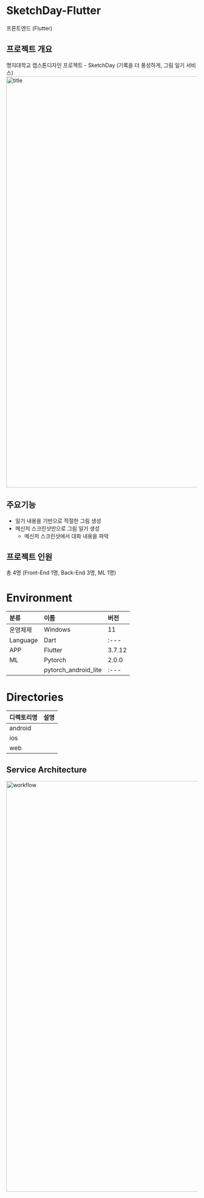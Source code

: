 # SketchDay-Flutter
프론트엔드 (Flutter)

## 프로젝트 개요
명지대학교 캡스톤디자인 프로젝트 - SketchDay (기록을 더 풍성하게, 그림 일기 서비스)
<img width="1080" alt="title" src="https://user-images.githubusercontent.com/69189272/233691909-1cab5b7e-ea80-42f3-84a8-e794a34a1350.png">

## 주요기능
- 일기 내용을 기반으로 적절한 그림 생성
- 메신저 스크린샷만으로 그림 일기 생성
  - 메신저 스크린샷에서 대화 내용을 파악

## 프로젝트 인원
총 4명 (Front-End 1명, Back-End 3명, ML 1명)

# Environment

|분류|이름|버전|
|:---|:---|:---|
|운영체제|Windows|11|
|Language|Dart|:---|
|APP|Flutter|3.7.12|
|ML|Pytorch|2.0.0|
||pytorch_android_lite|:---|


# Directories
|디렉토리명|설명|
|:---|:---|
|android||
|ios||
|web||

## Service Architecture
<img width="1079" alt="workflow" src="https://user-images.githubusercontent.com/69189272/233691906-0b273fba-142c-4c27-aa65-67be3a693b1d.png">

